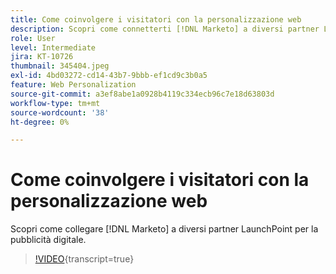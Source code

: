 ```yaml
---
title: Come coinvolgere i visitatori con la personalizzazione web
description: Scopri come connetterti [!DNL Marketo] a diversi partner LaunchPoint per la pubblicità digitale.
role: User
level: Intermediate
jira: KT-10726
thumbnail: 345404.jpeg
exl-id: 4bd03272-cd14-43b7-9bbb-ef1cd9c3b0a5
feature: Web Personalization
source-git-commit: a3ef8abe1a0928b4119c334ecb96c7e18d63803d
workflow-type: tm+mt
source-wordcount: '38'
ht-degree: 0%

---
```


# Come coinvolgere i visitatori con la personalizzazione web

Scopri come collegare [!DNL Marketo] a diversi partner LaunchPoint per la pubblicità digitale.

>[!VIDEO](https://video.tv.adobe.com/v/3412265/?quality=12&learn=on&captions=ita){transcript=true}
